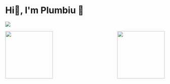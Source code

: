 # Hi👋, I'm Plumbiu 🥰

[![](https://img.shields.io/badge/Blog-Plumbiuの小屋-black?logo=blog&color=blueviolet)](https://blog.plumbiu.top/)

<div style="display:flex;justify-content:space-between">
  <img height="150px" src="https://github-readme-stats-sigma-five.vercel.app/api?username=Plumbiu&theme=dark#gh-dark-mode-only" />
  <img height="150px" style="object-fit:cover" src="https://github-readme-streak-stats.herokuapp.com/?user=Plumbiu&theme=radical" />
</div>
